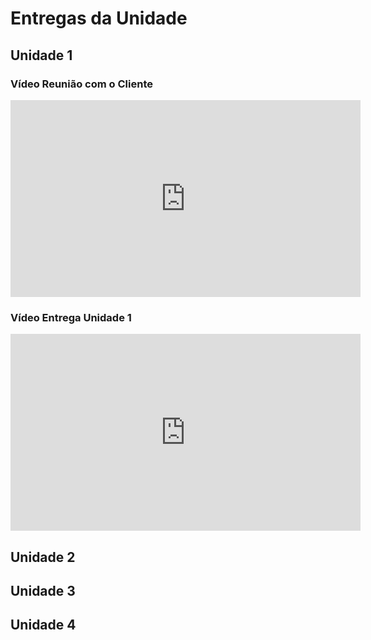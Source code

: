 # Entregas da Unidade

## Unidade 1

### Vídeo Reunião com o Cliente

<iframe width="560" height="315" src="https://www.youtube.com/embed/F7Ph6t5wxlI?si=2gsnYh4nvo4c3ndK" title="YouTube video player" frameborder="0" allow="accelerometer; autoplay; clipboard-write; encrypted-media; gyroscope; picture-in-picture; web-share" allowfullscreen></iframe>

### Vídeo Entrega Unidade 1

<iframe width="560" height="315" src="https://youtu.be/KLzakT7g40U" title="YouTube video player" frameborder="0" allow="accelerometer; autoplay; clipboard-write; encrypted-media; gyroscope; picture-in-picture; web-share" allowfullscreen></iframe>


## Unidade 2

## Unidade 3

## Unidade 4